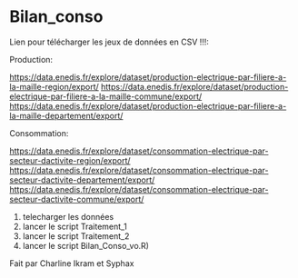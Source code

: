 # Bilan_conso

Lien pour télécharger les jeux de données en CSV !!!:

Production:

https://data.enedis.fr/explore/dataset/production-electrique-par-filiere-a-la-maille-region/export/
https://data.enedis.fr/explore/dataset/production-electrique-par-filiere-a-la-maille-commune/export/
https://data.enedis.fr/explore/dataset/production-electrique-par-filiere-a-la-maille-departement/export/


Consommation:

https://data.enedis.fr/explore/dataset/consommation-electrique-par-secteur-dactivite-region/export/
https://data.enedis.fr/explore/dataset/consommation-electrique-par-secteur-dactivite-departement/export/
https://data.enedis.fr/explore/dataset/consommation-electrique-par-secteur-dactivite-commune/export/

1) telecharger les données
2) lancer le script Traitement_1
3) lancer le script Traitement_2
4) lancer le script Bilan_Conso_vo.R)


Fait par Charline Ikram et Syphax
